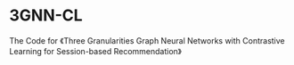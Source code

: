 # 3GNN-CL
The Code for 《Three Granularities Graph Neural Networks with Contrastive Learning for Session-based Recommendation》
